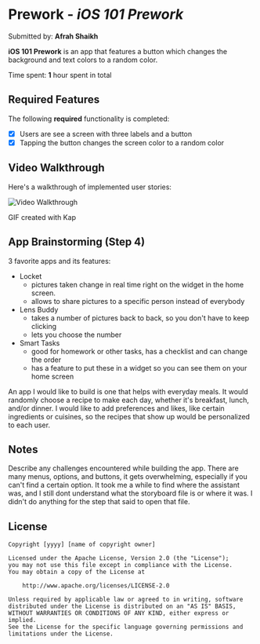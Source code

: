 # Prework - *iOS 101 Prework*

Submitted by: **Afrah Shaikh**

**iOS 101 Prework** is an app that features a button which changes the background and text colors to a random color.

Time spent: **1** hour spent in total

## Required Features

The following **required** functionality is completed:

- [X] Users are see a screen with three labels and a button
- [X] Tapping the button changes the screen color to a random color
 
## Video Walkthrough

Here's a walkthrough of implemented user stories:

<img src='https://imgur.com/a/8Oms0bN' title='Video Walkthrough' width='' alt='Video Walkthrough' />

GIF created with Kap 

## App Brainstorming (Step 4)
3 favorite apps and its features:
- Locket
  - pictures taken change in real time right on the widget in the home screen.
  - allows to share pictures to a specific person instead of everybody
- Lens Buddy
  - takes a number of pictures back to back, so you don't have to keep clicking
  - lets you choose the number
- Smart Tasks
  - good for homework or other tasks, has a checklist and can change the order
  - has a feature to put these in a widget so you can see them on your home screen
 
An app I would like to build is one that helps with everyday meals. It would randomly choose a recipe to make each day, whether it's breakfast, lunch, and/or dinner. I would like to add preferences and likes, like certain ingredients or cuisines, so the recipes that show up would be personalized to each user.

## Notes

Describe any challenges encountered while building the app.
There are many menus, options, and buttons, it gets overwhelming, especially if you can't find a certain option. It took me a while to find where the assistant was, and I still dont understand what the storyboard file is or where it was. I didn't do anything for the step that said to open that file.
## License

    Copyright [yyyy] [name of copyright owner]

    Licensed under the Apache License, Version 2.0 (the "License");
    you may not use this file except in compliance with the License.
    You may obtain a copy of the License at

        http://www.apache.org/licenses/LICENSE-2.0

    Unless required by applicable law or agreed to in writing, software
    distributed under the License is distributed on an "AS IS" BASIS,
    WITHOUT WARRANTIES OR CONDITIONS OF ANY KIND, either express or implied.
    See the License for the specific language governing permissions and
    limitations under the License.
